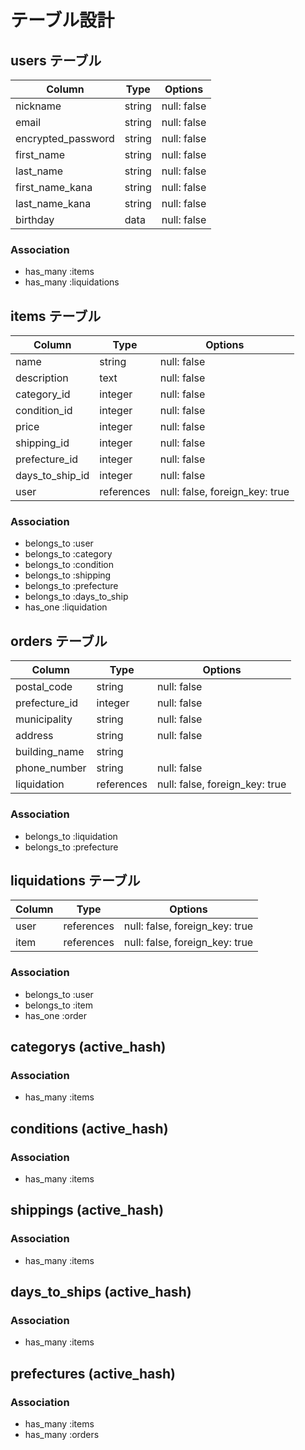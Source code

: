 # テーブル設計

## users テーブル
| Column             | Type   | Options     |
| ------------------ | ------ | ----------- |
| nickname           | string | null: false |
| email              | string | null: false |
| encrypted_password | string | null: false |
| first_name         | string | null: false |
| last_name          | string | null: false |
| first_name_kana    | string | null: false |
| last_name_kana     | string | null: false |
| birthday           | data   | null: false |

### Association
- has_many :items
- has_many :liquidations

## items テーブル
| Column          | Type          | Options                        |
| --------------- | ------------- | ------------------------------ |
| name            | string        | null: false                    |
| description     | text          | null: false                    |
| category_id     | integer       | null: false                    |
| condition_id    | integer       | null: false                    |
| price           | integer       | null: false                    |
| shipping_id     | integer       | null: false                    |
| prefecture_id   | integer       | null: false                    |
| days_to_ship_id | integer       | null: false                    |
| user            | references    | null: false, foreign_key: true |

### Association
- belongs_to :user
- belongs_to :category
- belongs_to :condition
- belongs_to :shipping
- belongs_to :prefecture
- belongs_to :days_to_ship
- has_one :liquidation


## orders テーブル
| Column         | Type        | Options                        |
| -------------- | ----------- | ------------------------------ |
| postal_code    | string      | null: false                    |
| prefecture_id  | integer     | null: false                    |
| municipality   | string      | null: false                    |
| address        | string      | null: false                    |
| building_name  | string      |                                |
| phone_number   | string      | null: false                    |
| liquidation    | references  | null: false, foreign_key: true |

### Association
- belongs_to :liquidation
- belongs_to :prefecture

## liquidations テーブル
| Column             | Type        | Options                        |
| ------------------ | ----------- | ------------------------------ |
| user               | references  | null: false, foreign_key: true |
| item               | references  | null: false, foreign_key: true |

### Association
- belongs_to :user
- belongs_to :item
- has_one :order


## categorys (active_hash)
### Association
- has_many :items

## conditions (active_hash)
### Association
- has_many :items

## shippings (active_hash)
### Association
- has_many :items

## days_to_ships (active_hash)
### Association
- has_many :items

## prefectures (active_hash)
### Association
- has_many :items
- has_many :orders
